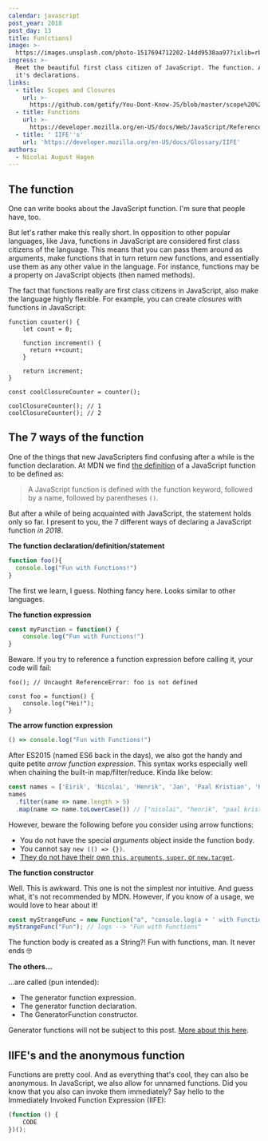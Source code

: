 ```yaml
---
calendar: javascript
post_year: 2018
post_day: 13
title: Fun(ctions)
image: >-
  https://images.unsplash.com/photo-1517694712202-14dd9538aa97?ixlib=rb-1.2.1&ixid=eyJhcHBfaWQiOjEyMDd9&auto=format&fit=crop&w=2250&q=80
ingress: >-
  Meet the beautiful first class citizen of JavaScript. The function. And all
  it's declarations.
links:
  - title: Scopes and Closures
    url: >-
      https://github.com/getify/You-Dont-Know-JS/blob/master/scope%20%26%20closures/ch5.md
  - title: Functions
    url: >-
      https://developer.mozilla.org/en-US/docs/Web/JavaScript/Reference/Functions
  - title: ' IIFE''s'
    url: 'https://developer.mozilla.org/en-US/docs/Glossary/IIFE'
authors:
  - Nicolai August Hagen
---
```


## The function

One can write books about the JavaScript function. I'm sure that people have, too.

But let's rather make this really short. In opposition to other popular languages, like Java, functions in JavaScript are considered first class citizens of the language. This means that you can pass them around as arguments, make functions that in turn return new functions, and essentially use them as any other value in the language. For instance, functions may be a property on JavaScript objects (then named methods).

The fact that functions really are first class citizens in JavaScript, also make the language highly flexible. For example, you can create _closures_ with functions in JavaScript:

```
function counter() {
	let count = 0;

	function increment() {
      return ++count;
	}

	return increment;
}

const coolClosureCounter = counter();

coolClosureCounter(); // 1
coolClosureCounter(); // 2

```

## The 7 ways of the function
One of the things that new JavaScripters find confusing after a while is the function declaration. At MDN we find [the definition](https://developer.mozilla.org/en-US/docs/Web/JavaScript/Guide/Functions) of a JavaScript function to be defined as:

> A JavaScript function is defined with the function keyword, followed by a name, followed by parentheses ```()```.

But after a while of being acquainted with JavaScript, the statement holds only so far. I present to you, the 7 different ways of declaring a JavaScript function _in 2018_.

**The function declaration/definition/statement**

```javascript
function foo(){
  console.log("Fun with Functions!")
}
```

The first we learn, I guess. Nothing fancy here. Looks similar to other languages.

**The function expression**

```javascript
const myFunction = function() {
    console.log("Fun with Functions!")
}
```

Beware. If you try to reference a function expression before calling it, your code will fail:

```
foo(); // Uncaught ReferenceError: foo is not defined

const foo = function() {
    console.log("Hei!");
}
```

**The arrow function expression**

```javascript
() => console.log("Fun with Functions!")
```

After ES2015 (named ES6 back in the days), we also got the handy and quite petite _arrow function expression_. This syntax works especially well when chaining the built-in map/filter/reduce. Kinda like below:

```javascript
const names = ['Eirik', 'Nicolai', 'Henrik', 'Jan', 'Paal Kristian', 'Kristine', 'Espen'];
names
  .filter(name => name.length > 5)
  .map(name => name.toLowerCase()) // ["nicolai", "henrik", "paal kristian", "kristine"]
```

However, beware the following before you consider using arrow functions:

- You do not have the special _arguments_ object inside the function body.
- You cannot say `new (() => {})`.
- [They do not have their own `this`, `arguments`, `super`, or `new.target`](https://developer.mozilla.org/en-US/docs/Web/JavaScript/Reference/Functions).

**The function constructor**

Well. This is awkward. This one is not the simplest nor intuitive. And guess what, it's not recommended by MDN. However, if you know of a usage, we would love to hear about it!

```javascript
const myStrangeFunc = new Function("a", "console.log(a + ' with Functions')");
myStrangeFunc("Fun"); // logs --> "Fun with Functions"
```

The function body is created as a String?! Fun with functions, man. It never ends 🤓

**The others...**

...are called (pun intended):

- The generator function expression.
- The generator function declaration.
- The GeneratorFunction constructor.

Generator functions will not be subject to this post. [More about this here](https://developer.mozilla.org/en-US/docs/Web/JavaScript/Reference/Functions).


## IIFE's and the anonymous function

Functions are pretty cool. And as everything that's cool, they can also be anonymous. In JavaScript, we also allow for unnamed functions. Did you know that you also can invoke them immediately? Say hello to the Immediately Invoked Function Expression (IIFE):

```javascript
(function () {
    CODE
})();
```
